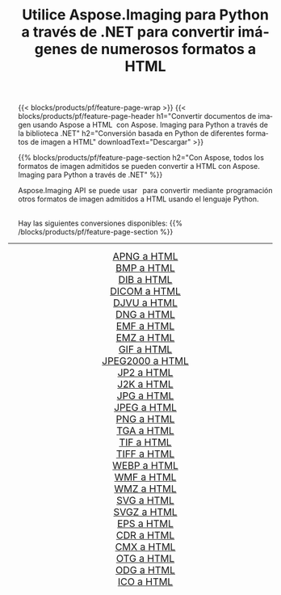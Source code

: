﻿---
title: Utilice Aspose.Imaging para Python a través de .NET para convertir imágenes de numerosos formatos a HTML 
weight: 3920
url: /es/python-net/conversion/to/html/ 
lang: es
langdirlevel: 2
locales: zh-hans,ja,it,ru,de,es,fr,nl,id,lt,pl,pt,vi,tr,ko,zh-hant,ar,hi,th,sv,cs,uk,he
description: Puede usar Aspose.Imaging para Python a través de la biblioteca .NET para convertir una variedad de formatos a HTML
---

{{< blocks/products/pf/feature-page-wrap >}}
{{< blocks/products/pf/feature-page-header h1="Convertir documentos de imagen usando Aspose a HTML  con Aspose. Imaging para Python a través de la biblioteca .NET" h2="Conversión basada en Python de diferentes formatos de imagen a HTML" downloadText="Descargar" >}}


{{% blocks/products/pf/feature-page-section  h2="Con Aspose, todos los formatos de imagen admitidos se pueden convertir a HTML con Aspose. Imaging para Python a través de .NET" %}}
<p align=justify>Aspose.Imaging API se puede usar  para convertir mediante programación otros formatos de imagen admitidos a HTML usando el lenguaje Python.</p>
<br/>
Hay las siguientes conversiones disponibles:
{{% /blocks/products/pf/feature-page-section %}}
<div class="container-fluid productfamilypage bg-gray">
    <div class="convertypes bg-gray agp-content section">
        <div class="container">
		<hr style="margin-left:-20px;"/>
		<div class="row other-converters" style="gap: 10px;font-size: 19px;text-align:center;">
		    <div class='col-md-2 other-converter remove-lp remove-rp'><a href="/imaging/es/python-net/conversion/apng-to-html/" style="padding:15px;">APNG a HTML</a></div>
<div class='col-md-2 other-converter remove-lp remove-rp'><a href="/imaging/es/python-net/conversion/bmp-to-html/" style="padding:15px;">BMP a HTML</a></div>
<div class='col-md-2 other-converter remove-lp remove-rp'><a href="/imaging/es/python-net/conversion/dib-to-html/" style="padding:15px;">DIB a HTML</a></div>
<div class='col-md-2 other-converter remove-lp remove-rp'><a href="/imaging/es/python-net/conversion/dicom-to-html/" style="padding:15px;">DICOM a HTML</a></div>
<div class='col-md-2 other-converter remove-lp remove-rp'><a href="/imaging/es/python-net/conversion/djvu-to-html/" style="padding:15px;">DJVU a HTML</a></div>
<div class='col-md-2 other-converter remove-lp remove-rp'><a href="/imaging/es/python-net/conversion/dng-to-html/" style="padding:15px;">DNG a HTML</a></div>
<div class='col-md-2 other-converter remove-lp remove-rp'><a href="/imaging/es/python-net/conversion/emf-to-html/" style="padding:15px;">EMF a HTML</a></div>
<div class='col-md-2 other-converter remove-lp remove-rp'><a href="/imaging/es/python-net/conversion/emz-to-html/" style="padding:15px;">EMZ a HTML</a></div>
<div class='col-md-2 other-converter remove-lp remove-rp'><a href="/imaging/es/python-net/conversion/gif-to-html/" style="padding:15px;">GIF a HTML</a></div>
<div class='col-md-2 other-converter remove-lp remove-rp'><a href="/imaging/es/python-net/conversion/jpeg2000-to-html/" style="padding:15px;">JPEG2000 a HTML</a></div>
<div class='col-md-2 other-converter remove-lp remove-rp'><a href="/imaging/es/python-net/conversion/jp2-to-html/" style="padding:15px;">JP2 a HTML</a></div>
<div class='col-md-2 other-converter remove-lp remove-rp'><a href="/imaging/es/python-net/conversion/j2k-to-html/" style="padding:15px;">J2K a HTML</a></div>
<div class='col-md-2 other-converter remove-lp remove-rp'><a href="/imaging/es/python-net/conversion/jpg-to-html/" style="padding:15px;">JPG a HTML</a></div>
<div class='col-md-2 other-converter remove-lp remove-rp'><a href="/imaging/es/python-net/conversion/jpeg-to-html/" style="padding:15px;">JPEG a HTML</a></div>
<div class='col-md-2 other-converter remove-lp remove-rp'><a href="/imaging/es/python-net/conversion/png-to-html/" style="padding:15px;">PNG a HTML</a></div>
<div class='col-md-2 other-converter remove-lp remove-rp'><a href="/imaging/es/python-net/conversion/tga-to-html/" style="padding:15px;">TGA a HTML</a></div>
<div class='col-md-2 other-converter remove-lp remove-rp'><a href="/imaging/es/python-net/conversion/tif-to-html/" style="padding:15px;">TIF a HTML</a></div>
<div class='col-md-2 other-converter remove-lp remove-rp'><a href="/imaging/es/python-net/conversion/tiff-to-html/" style="padding:15px;">TIFF a HTML</a></div>
<div class='col-md-2 other-converter remove-lp remove-rp'><a href="/imaging/es/python-net/conversion/webp-to-html/" style="padding:15px;">WEBP a HTML</a></div>
<div class='col-md-2 other-converter remove-lp remove-rp'><a href="/imaging/es/python-net/conversion/wmf-to-html/" style="padding:15px;">WMF a HTML</a></div>
<div class='col-md-2 other-converter remove-lp remove-rp'><a href="/imaging/es/python-net/conversion/wmz-to-html/" style="padding:15px;">WMZ a HTML</a></div>
<div class='col-md-2 other-converter remove-lp remove-rp'><a href="/imaging/es/python-net/conversion/svg-to-html/" style="padding:15px;">SVG a HTML</a></div>
<div class='col-md-2 other-converter remove-lp remove-rp'><a href="/imaging/es/python-net/conversion/svgz-to-html/" style="padding:15px;">SVGZ a HTML</a></div>
<div class='col-md-2 other-converter remove-lp remove-rp'><a href="/imaging/es/python-net/conversion/eps-to-html/" style="padding:15px;">EPS a HTML</a></div>
<div class='col-md-2 other-converter remove-lp remove-rp'><a href="/imaging/es/python-net/conversion/cdr-to-html/" style="padding:15px;">CDR a HTML</a></div>
<div class='col-md-2 other-converter remove-lp remove-rp'><a href="/imaging/es/python-net/conversion/cmx-to-html/" style="padding:15px;">CMX a HTML</a></div>
<div class='col-md-2 other-converter remove-lp remove-rp'><a href="/imaging/es/python-net/conversion/otg-to-html/" style="padding:15px;">OTG a HTML</a></div>
<div class='col-md-2 other-converter remove-lp remove-rp'><a href="/imaging/es/python-net/conversion/odg-to-html/" style="padding:15px;">ODG a HTML</a></div>
<div class='col-md-2 other-converter remove-lp remove-rp'><a href="/imaging/es/python-net/conversion/ico-to-html/" style="padding:15px;">ICO a HTML</a></div>
                </div>
        </div>
    </div>
</div>
<br/>

